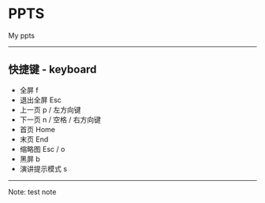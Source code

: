 # PPTS

My ppts

---

## 快捷键 - keyboard

- 全屏  f
- 退出全屏  Esc
- 上一页  p / 左方向键
- 下一页  n / 空格 / 右方向键
- 首页  Home
- 末页  End
- 缩略图  Esc / o
- 黑屏  b
- 演讲提示模式  s

---

Note: test note

